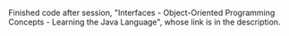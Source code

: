 Finished code after session, "Interfaces - Object-Oriented Programming Concepts - Learning the Java Language", whose link is in the description.

